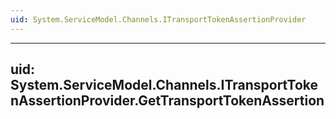 ```yaml
---
uid: System.ServiceModel.Channels.ITransportTokenAssertionProvider
---
```


---
uid: System.ServiceModel.Channels.ITransportTokenAssertionProvider.GetTransportTokenAssertion
---
